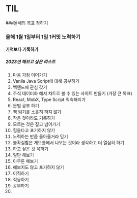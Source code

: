 # TIL 
###올해의 목표 정하기

### 올해 1월 1일부터 1일 1커밋 노력하기 
#### 기억보다 기록하기

##### 2023년 해보고 싶은 리스트
1. 마음 가짐 이어가기
2. Vanila Java Script에 대해 공부하기
3. 백엔드에 관심 갖기
4. 주식 데이터화 해서 차트로 볼 수 있는 사이트 만들기 (가장 큰 목표)
5. React, MobX, Type Script 익숙해지기
6. 문법 공부 하기
7. 책 읽기를 소홀히 하지 않기
8. 작은 것이라도 기록하기
9. 모르는 것은 짚고 넘어가기
10. 힘들다고 포기하지 않기
11. 노력하는 만큼 돌아올거라 믿기
12. 불확실함은 게으름에서 나오는 것이라 생각하고 더 열심히 하기
13. 하고 싶은 것 꼭하기
14. 일단 해보기
15. 아무튼 해보기
16. 해보지도 않고 포기하지 않기
17. 이직하기
18. 적응하기
19. 공부하기
20. 
